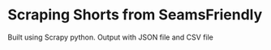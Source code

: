 
# Scraping Shorts from SeamsFriendly 

Built using Scrapy python.
Output with JSON file and CSV file
